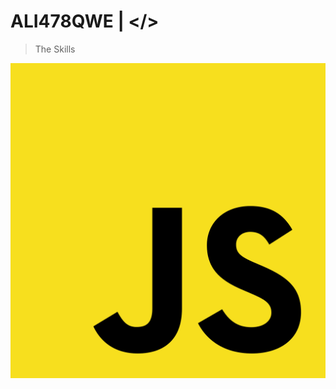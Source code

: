 # ALI478QWE | </> 

> The Skills


![js](https://github.com/Ali478qwe/Ali478qwe/blob/12ba432f069ba8d7f9e643d6ffc2e9f0d7439053/javascript-logo-svgrepo-com.svg)